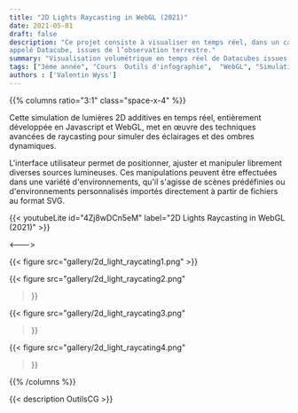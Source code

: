 ```yaml
---
title: "2D Lights Raycasting in WebGL (2021)"
date: 2021-05-01
draft: false
description: "Ce projet consiste à visualiser en temps réel, dans un canevas HTML, des matrices de données,
appelé Datacube, issues de l’observation terrestre."
summary: "Visualisation volumétrique en temps réel de Datacubes issues de satellites"
tags: ["3ème année", "Cours  Outils d'infographie",  "WebGL", "Simulation"]
authors : ['Valentin Wyss']
---
```


{{% columns ratio="3:1" class="space-x-4" %}} <!-- begin columns block -->

Cette simulation de lumières 2D additives en temps réel, entièrement développée en Javascript et WebGL, 
met en œuvre des techniques avancées de raycasting pour simuler des éclairages et des ombres dynamiques. 

L'interface utilisateur permet de positionner, ajuster et manipuler librement diverses sources lumineuses. 
Ces manipulations peuvent être effectuées dans une variété d'environnements, 
qu'il s'agisse de scènes prédéfinies ou d'environnements personnalisés importés directement à partir de fichiers au format SVG.

{{< youtubeLite id="4Zj8wDCn5eM" label="2D Lights Raycasting in WebGL (2021)" >}}

<---> <!-- magic separator, between columns -->

<div class="[&>figure]:my-4">
{{< figure
src="gallery/2d_light_raycating1.png"
>}}

{{< figure
src="gallery/2d_light_raycating2.png"
>}}

{{< figure
src="gallery/2d_light_raycating3.png"
>}}

{{< figure
src="gallery/2d_light_raycating4.png"
>}}
</div>

{{% /columns %}}

{{< description OutilsCG >}}